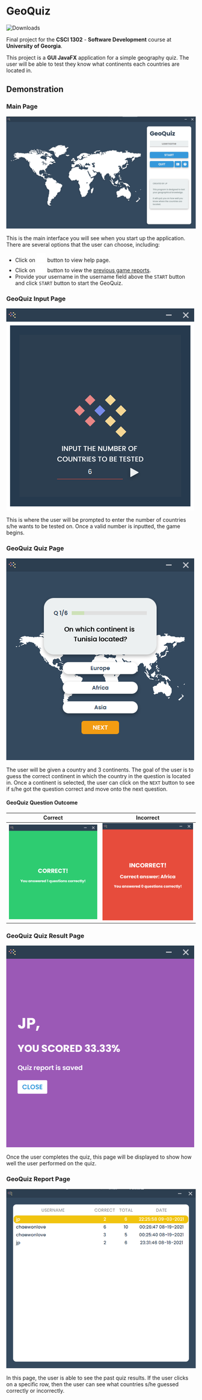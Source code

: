 # GeoQuiz

![Downloads](https://img.shields.io/badge/status-complete-green)

Final project for the **CSCI 1302** - **Software Development** course at **University of Georgia**.

This project is a **GUI JavaFX** application for a simple geography quiz. The user will be able to test they know what continents each countries are located in.

## Demonstration

### Main Page
![Main_Page](img/main_page.png)

This is the main interface you will see when you start up the application. 
There are several options that the user can choose, including:
- Click on ![Help](src/main/resources/icons/help.png) button to view help page.
- Click on ![Report](src/main/resources/icons/report.png) button to view the [previous game reports](#GeoQuiz-Report-Page).
- Provide your username in the username field above the `START` button and click `START` button to start the GeoQuiz.

### GeoQuiz Input Page
![Input](img/input.png)

This is where the user will be prompted to enter the number of countries s/he wants to be tested on.
Once a valid number is inputted, the game begins.

### GeoQuiz Quiz Page
![Question](img/question.png)

The user will be given a country and 3 continents. 
The goal of the user is to guess the correct continent in which the country in the question is located in.
Once a continent is selected, the user can click on the `NEXT` button to see if s/he got the question correct and move onto the next question.

#### GeoQuiz Question Outcome
Correct | Incorrect
:------:|:---------:
![Correct](img/correct.png) | ![Incorrect](img/incorrect.png)

### GeoQuiz Quiz Result Page
![Complete](img/complete.png)

Once the user completes the quiz, this page will be displayed to show how well the user performed on the quiz.

### GeoQuiz Report Page
![Report](img/report.png)

In this page, the user is able to see the past quiz results. If the user clicks on a specific row, then the user can see what countries s/he guessed correctly or incorrectly.
